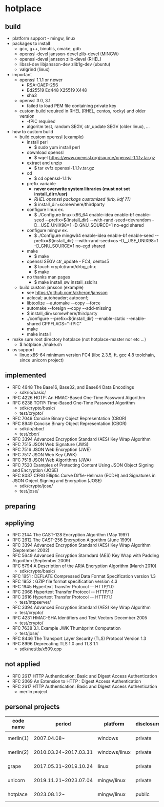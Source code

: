 
# hotplace


## build

 * platform support - mingw, linux
 * packages to install
   * gcc, g++, binutils, cmake, gdb
   * openssl-devel jansson-devel zlib-devel (MINGW)
   * openssl-devel jansson zlib-devel (RHEL)
   * libssl-dev libjansson-dev zlib1g-dev (ubuntu)
   * valgrind (linux)
 * important
   * openssl 1.1.1 or newer
     * RSA-OAEP-256
     * Ed25519 Ed448 X25519 X448
     * sha3
   * openssl 3.0, 3.1
     * failed to load PEM file containing private key
   * custom build required in RHEL (RHEL, centos, rocky) and older version
     * -fPIC required
     * algoritm test, random SEGV, ctr_update SEGV (older linux), ...
 * how to custom build
   * build custom openssl (example)
     * install perl
       * $ sudo yum install perl
     * download openssl
       * $ wget https://www.openssl.org/source/openssl-1.1.1v.tar.gz
     * extract and unzip
       * $ tar xvfz openssl-1.1.1v.tar.gz
     * cd
       * $ cd openssl-1.1.1v
     * prefix variable
       * **never overwrite system libraries (must not set install_dir=/usr)**
       * *RHEL openssl package customized (krb, kdf ??)*
       * $ install_dir=somewhere/thirdparty
     * configure linux ex.
       * $ ./Configure linux-x86_64 enable-idea enable-bf enable-seed --prefix=${install_dir} --with-rand-seed=devrandom -D__USE_UNIX98=1 -D_GNU_SOURCE=1 no-egd shared
     * configure mingw ex.
       * $ ./Configure mingw64 enable-idea enable-bf enable-seed --prefix=${install_dir} --with-rand-seed=os -D__USE_UNIX98=1 -D_GNU_SOURCE=1 no-egd shared
     * make
       * $ make
     * openssl SEGV ctr_update - FC4, centos5
       * $ touch crypto/rand/drbg_ctr.c
       * $ make
     * no thanks man pages
       * $ make install_sw install_ssldirs
   * build custom jansson (example)
     * see https://github.com/akheron/jansson
     * aclocal; autoheader; autoconf;
     * libtoolize --automake --copy --force
     * automake --foreign --copy --add-missing
     * $ install_dir=somewhere/thirdparty
     * ./configure --prefix=${install_dir} --enable-static --enable-shared CPPFLAGS="-fPIC"
     * make
     * make install
 * make sure root directory hotplace (not hotplace-master nor etc ...)
   * $ hotplace ./make.sh
 * os support
   * linux x86-64 minimum version FC4 (libc 2.3.5, ft. gcc 4.8 toolchain, since unicorn project)

## implemented

 * RFC 4648 The Base16, Base32, and Base64 Data Encodings
   * sdk/io/basic/
 * RFC 4226 HOTP: An HMAC-Based One-Time Password Algorithm
 * RFC 6238 TOTP: Time-Based One-Time Password Algorithm
   * sdk/crypto/basic/
   * test/crypto/
 * RFC 7049 Concise Binary Object Representation (CBOR)
 * RFC 8949 Concise Binary Object Representation (CBOR)
   * sdk/io/cbor/
   * test/cbor/
 * RFC 3394 Advanced Encryption Standard (AES) Key Wrap Algorithm
 * RFC 7515 JSON Web Signature (JWS)
 * RFC 7516 JSON Web Encryption (JWE)
 * RFC 7517 JSON Web Key (JWK)
 * RFC 7518 JSON Web Algorithms (JWA)
 * RFC 7520 Examples of Protecting Content Using JSON Object Signing and Encryption (JOSE)
 * RFC 8037 CFRG Elliptic Curve Diffie-Hellman (ECDH) and Signatures in JSON Object Signing and Encryption (JOSE)
   * sdk/crypto/jose/
   * test/jose/

## preparing


## appliying

 * RFC 2144 The CAST-128 Encryption Algorithm (May 1997)
 * RFC 2612 The CAST-256 Encryption Algorithm (June 1999)
 * RFC 3394 Advanced Encryption Standard (AES) Key Wrap Algorithm (September 2002)
 * RFC 5649 Advanced Encryption Starndard (AES) Key Wrap with Padding Algorithm (September 2009)
 * RFC 5794 A Description of the ARIA Encryption Algorithm (March 2010)
   * sdk/crypto/basic/
 * RFC 1951 : DEFLATE Compressed Data Format Specification version 1.3
 * RFC 1952 : GZIP file format specification version 4.3
 * RFC 1945 Hypertext Transfer Protocol -- HTTP/1.0
 * RFC 2068 Hypertext Transfer Protocol -- HTTP/1.1
 * RFC 2616 Hypertext Transfer Protocol -- HTTP/1.1
   * test/httpserver/
 * RFC 3394 Advanced Encryption Standard (AES) Key Wrap Algorithm
   * test/crypto/
 * RFC 4231 HMAC-SHA Identifiers and Test Vectors December 2005
   * test/crypto/
 * RFC 7638 3.1.  Example JWK Thumbprint Computation
   * test/jose/
 * RFC 8446 The Transport Layer Security (TLS) Protocol Version 1.3
 * RFC 8996 Deprecating TLS 1.0 and TLS 1.1
   * sdk/net/tls/x509.cpp

## not applied

  * RFC 2617 HTTP Authentication: Basic and Digest Access Authentication
  * RFC 2069 An Extension to HTTP : Digest Access Authentication
  * RFC 2617 HTTP Authentication: Basic and Digest Access Authentication
    * merlin project

## personal projects

| code name | period                | platform      | disclosure | comments            |
| --        | --                    | --            | --         | --                  |
| merlin(1) | 2007.04.08~           | windows       | private    | no comments         |
| merlin(2) | 2010.03.24~2017.03.31 | windows/linux | private    | no comments         |
| grape     | 2017.05.31~2019.10.24 | linux         | private    | no comments         |
| unicorn   | 2019.11.21~2023.07.04 | mingw/linux   | private    | no comments         |
| hotplace  | 2023.08.12~           | mingw/linux   | public     | RFC-related         |
